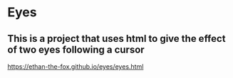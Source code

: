 # Eyes
## This is a project that uses html to give the effect of two eyes following a cursor
https://ethan-the-fox.github.io/eyes/eyes.html
